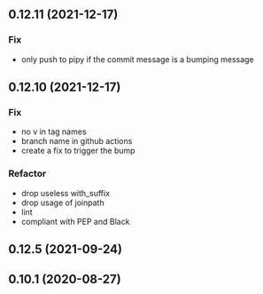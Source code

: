 
## 0.12.11 (2021-12-17)

### Fix

- only push to pipy if the commit message is a bumping message

## 0.12.10 (2021-12-17)

### Fix

- no v in tag names
- branch name in github actions
- create a fix to trigger the bump

### Refactor

- drop useless with_suffix
- drop usage of joinpath
- lint
- compliant with PEP and Black

## 0.12.5 (2021-09-24)

## 0.10.1 (2020-08-27)
